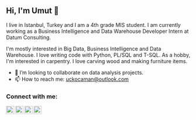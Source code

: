 ## Hi, I'm Umut 👋

I live in Istanbul, Turkey and I am a 4th grade MIS student. I am currently working as a Business Intelligence and Data Warehouse Developer Intern at Datum Consulting.

I'm mostly interested in Big Data, Business Intelligence and Data Warehouse. I love writing code with Python, PL/SQL and T-SQL. As a hobby, I'm interested in carpentry. I love carving wood and making furniture items.

- 👯 I’m looking to collaborate on data analysis projects. 
- 📫 How to reach me: uckocaman@outlook.com

### Connect with me:
[<img align="left" alt="umut_c4n | Twitter" width="22px" src="https://cdn.jsdelivr.net/npm/simple-icons@v3/icons/twitter.svg" />](https://twitter.com/uckocaman)
[<img align="left" alt="Umut Can Kocaman | LinkedIn" width="22px" src="https://cdn.jsdelivr.net/npm/simple-icons@v3/icons/linkedin.svg" />](https://www.linkedin.com/in/umutcankocaman/)
[<img align="left" alt="Umut Can Kocaman | Kaggle" width="22px" src="https://cdn.jsdelivr.net/npm/simple-icons@3.4.1/icons/kaggle.svg"/>](https://www.kaggle.com/umutc4n)
[<img align="left" alt="Umut Can Kocaman | Stackoverflow" width="22px" src="https://cdn.jsdelivr.net/npm/simple-icons@3.4.1/icons/stackoverflow.svg"/>](https://stackoverflow.com/users/13325358/uckocaman)
